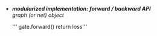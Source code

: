 - ***modularized implementation: forward / backward API***  
  *graph (or net) object*
   
   ''' gate.forward()
   return  loss'''
   
